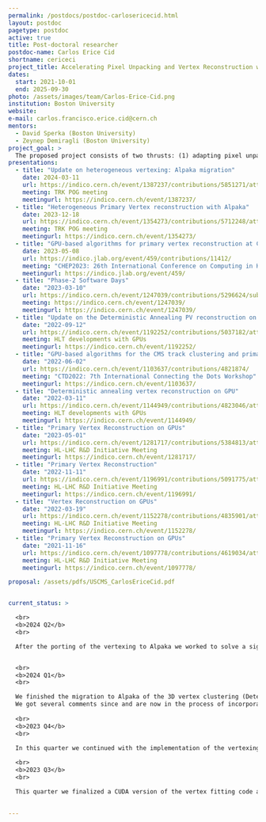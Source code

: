 ```yaml
---
permalink: /postdocs/postdoc-carlosericecid.html
layout: postdoc
pagetype: postdoc
active: true
title: Post-doctoral researcher
postdoc-name: Carlos Erice Cid
shortname: cericeci
project_title: Accelerating Pixel Unpacking and Vertex Reconstruction with GPUs
dates:
  start: 2021-10-01
  end: 2025-09-30
photo: /assets/images/team/Carlos-Erice-Cid.png
institution: Boston University
website:
e-mail: carlos.francisco.erice.cid@cern.ch
mentors:
  - David Sperka (Boston University)
  - Zeynep Demiragli (Boston University)	
project_goal: >
  The proposed project consists of two thrusts: (1) adapting pixel unpacking to execute on GPUs and (2) adapting the vertex reconstruction algorithm to execute on GPUs and, more in general, to generic heterogeneous architectures through the Alpaka libraries. These projects are synergistic and leverage existing expertise at Boston University in back-end readout electronics to expand the group's research program into the area of heterogeneous computing for the HL-LHC era. The pixel unpacking project will serve as an educational bridge project, and the vertex reconstruction effort will take advantage of the gained expertise to accelerate a resource-intensive portion of the HL-LHC reconstruction.
presentations:
  - title: "Update on heterogeneous vertexing: Alpaka migration"
    date: 2024-03-11
    url: https://indico.cern.ch/event/1387237/contributions/5851271/attachments/2817240/4918586/PV_forTRKPOG_Mar11-1.pdf
    meeting: TRK POG meeting 
    meetingurl: https://indico.cern.ch/event/1387237/
  - title: "Heterogeneous Primary Vertex reconstruction with Alpaka"
    date: 2023-12-18
    url: https://indico.cern.ch/event/1354273/contributions/5712248/attachments/2774247/4834397/PV_forTRKPOG_Dec18.pdf
    meeting: TRK POG meeting
    meetingurl: https://indico.cern.ch/event/1354273/
  - title: "GPU-based algorithms for primary vertex reconstruction at CMS"
    date: 2023-05-08
    url: https://indico.jlab.org/event/459/contributions/11412/
    meeting: "CHEP2023: 26th International Conference on Computing in High Energy Physics and Nuclear Physics"
    meetingurl: https://indico.jlab.org/event/459/
  - title: "Phase-2 Software Days"
    date: "2023-03-10"
    url: https://indico.cern.ch/event/1247039/contributions/5296624/subcontributions/415811/attachments/2608553/4506209/PV_forPhase2Software.pdf
    meeting: https://indico.cern.ch/event/1247039/
    meetingurl: https://indico.cern.ch/event/1247039/
  - title: "Update on the Deterministic Annealing PV reconstruction on GPU"
    date: "2022-09-12"
    url: https://indico.cern.ch/event/1192252/contributions/5037182/attachments/2506691/4307241/HLT%20GPU%20Offline%20Primary%20Vertex%20for%20Heterogeneous%20Architectures.pdf
    meeting: HLT developments with GPUs
    meetingurl: https://indico.cern.ch/event/1192252/
  - title: "GPU-based algorithms for the CMS track clustering and primary vertex reconstruction for the Run 3 and Phase II of the LHC"
    date: "2022-06-02"  
    url: https://indico.cern.ch/event/1103637/contributions/4821874/
    meeting: "CTD2022: 7th International Connecting the Dots Workshop"
    meetingurl: https://indico.cern.ch/event/1103637/
  - title: "Deterministic annealing vertex reconstruction on GPU"
    date: "2022-03-11"
    url: https://indico.cern.ch/event/1144949/contributions/4823046/attachments/2425113/4151697/PV_Apr11_HLTGPUmeeting.pdf
    meeting: HLT developments with GPUs
    meetingurl: https://indico.cern.ch/event/1144949/
  - title: "Primary Vertex Reconstruction on GPUs"
    date: "2023-05-01"
    url: https://indico.cern.ch/event/1281717/contributions/5384813/attachments/2638589/4565671/PV_forRD_May.pdf
    meeting: HL-LHC R&D Initiative Meeting
    meetingurl: https://indico.cern.ch/event/1281717/
  - title: "Primary Vertex Reconstruction"
    date: "2022-11-11"
    url: https://indico.cern.ch/event/1196991/contributions/5091775/attachments/2526591/4345864/PV_forRD_Oct.pdf
    meeting: HL-LHC R&D Initiative Meeting
    meetingurl: https://indico.cern.ch/event/1196991/
  - title: "Vertex Reconstruction on GPUs"
    date: "2022-03-19"
    url: https://indico.cern.ch/event/1152278/contributions/4835901/attachments/2428318/4157635/PV_Apr19_PVGPU_PhaseIIR&D.pdf
    meeting: HL-LHC R&D Initiative Meeting
    meetingurl: https://indico.cern.ch/event/1152278/
  - title: "Primary Vertex Reconstruction on GPUs"
    date: "2021-11-16"
    url: https://indico.cern.ch/event/1097778/contributions/4619034/attachments/2347253/4002840/HL-LHC_R&D_Carlos_v2.pdf
    meeting: HL-LHC R&D Initiative Meeting
    meetingurl: https://indico.cern.ch/event/1097778/

proposal: /assets/pdfs/USCMS_CarlosEriceCid.pdf


current_status: >

  <br>
  <b>2024 Q2</b>
  <br>

  After the porting of the vertexing to Alpaka we worked to solve a significant issue related that was causing a significant compilation time (2+ hours) to make it something usable at the central production level and applied some additional recommendations to other parts of the code (including the usage of common objects for other items shared by the reco chain, such as BeamSpot). To discuss this with experts we presented it into the HLT development with [GPUs meeting](https://indico.cern.ch/event/1350959/contributions/6008868/attachments/2879300/5043707/PV_forHLTGPU_June17-4.pdf) and got some additional feedback for its validation. We also presented a summary of the status and plans in the [US-CMS All-Hands workshop](https://indico.cern.ch/event/1406858/contributions/5913032/subcontributions/486559/attachments/2877545/5039820/PV_forHandsOnMeeting_June13-1.pdf) including our short terms and longer plans for the inclusion of timing.


  <br>
  <b>2024 Q1</b>
  <br>

  We finished the migration to Alpaka of the 3D vertex clustering (Deterministic Annealing in Blocks) with weighted means fitter. The validation and timing measurements were presented at the Tracking POG meeting
  We got several comments since and are now in the process of incorporating them and opening the official PR into CMSSW. We will now begin to explore the inclusion of timing information in the Alpaka/GPU implementation.
      
  <br>
  <b>2023 Q4</b>
  <br>

  In this quarter we continued with the implementation of the vertexing code as an Alpaka  plugin for cms-sw and started measuring its performance. We currently have a working version of the whole 3D vertexing (clusterizing + fitting) working both as a standalone CUDA and an Alpaka version. Our most immediate plans are to show the current setup on the TRK POG (we are scheduled for a presentation late December) and start the process of a PR to central cms-sw to make available with the collaboration. In parallel we plan on working  version of the code for 4D vertexing (including timing) for the next quarter.
      
  <br>
  <b>2023 Q3</b>
  <br>

  This quarter we finalized a CUDA version of the vertex fitting code and provided improvements in the internal GPU dataformat so the CPU-GPU copying time is reduced. We provided a first comparison of the full on-GPU algorithm with the equivalent full on-CPU ones and progressed in the Alpaka porting of the code. For the later we plan to take part in the incoming Hackathon in October to further discuss its possibilities with Alpaka experts.
      

---
```

